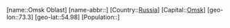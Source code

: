﻿---
location: [54.98,73.3]
type: State
tags:
- geo/State


SpocWebEntityId: 37145
isDeleted: false
confidential: public

---
[name::Omsk Oblast]
[name-abbr::]
[Country::[Russia](geo/Continent/Europe/Russia.md)]
[Capital::[Omsk](geo/Continent/Europe/Russia/Omsk.md)]
[geo-lon::73.3]
[geo-lat::54.98]
[Population::]

